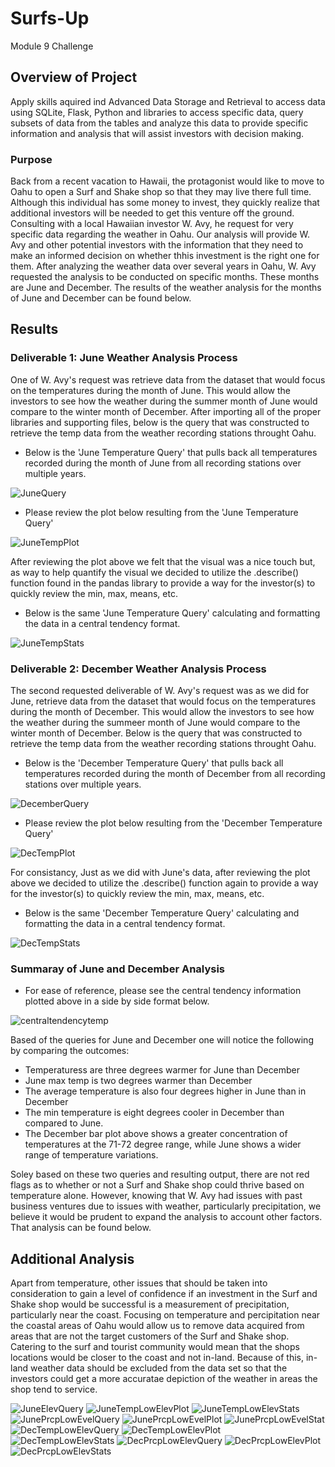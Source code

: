 # Surfs-Up
Module 9 Challenge

## Overview of Project

Apply skills aquired ind Advanced Data Storage and Retrieval to access data using SQLite, Flask, Python and libraries to access specific data, query subsets of data from the tables and analyze this data to provide specific information and analysis that will assist investors with decision making.

### Purpose

Back from a recent vacation to Hawaii, the protagonist would like to move to Oahu to open a Surf and Shake shop so that they may live there full time. Although this individual has some money to invest, they quickly realize that additional investors will be needed to get this venture off the ground.  Consulting with a local Hawaiian investor W. Avy, he request for very specific data regarding the weather in Oahu.  Our analysis will provide W. Avy and other potential investors with the information that they need to make an informed decision on whether thhis investment is the right one for them.  After analyzing the weather data over several years in Oahu, W. Avy requested the analysis to be conducted on specific months. These months are June and December.  The results of the weather analysis for the months of June and December can be found below.

## Results

### Deliverable 1: June Weather Analysis Process

One of W. Avy's request was retrieve data from the dataset that would focus on the temperatures during the month of June.  This would allow the investors to see how the weather during the summer month of June would compare to the winter month of December.  After importing all of the proper libraries and supporting files, below is the query that was constructed to retrieve the temp data from the weather recording stations throught Oahu.


* Below is the 'June Temperature Query' that pulls back all temperatures recorded during the month of June from all recording stations over multiple years.  

![JuneQuery](Resources/JuneQuery.png)

* Please review the plot below resulting from the 'June Temperature Query'

![JuneTempPlot](Resources/JuneTempPlot.png)

After reviewing the plot above we felt that the visual was a nice touch but, as way to help quantify the visual we decided to utilize the .describe() function found in the pandas library to provide a way for the investor(s) to quickly review the min, max, means, etc.

* Below is the same 'June Temperature Query' calculating and formatting the data in a central tendency format.  

![JuneTempStats](Resources/JuneTempStats.png)


### Deliverable 2: December Weather Analysis Process

The second requested deliverable of W. Avy's request was as we did for June, retrieve data from the dataset that would focus on the temperatures during the month of December.  This would allow the investors to see how the weather during the summeer month of June would compare to the winter month of December.  Below is the query that was constructed to retrieve the temp data from the weather recording stations throught Oahu.

* Below is the 'December Temperature Query' that pulls back all temperatures recorded during the month of December from all recording stations over multiple years.  

![DecemberQuery](Resources/DecemberQuery.png)

* Please review the plot below resulting from the 'December Temperature Query'

![DecTempPlot](Resources/DecTempPlot.png)

For consistancy, Just as we did with June's data, after reviewing the plot above we decided to utilize the .describe() function again to provide a way for the investor(s) to quickly review the min, max, means, etc.

* Below is the same 'December Temperature Query' calculating and formatting the data in a central tendency format.  

![DecTempStats](Resources/DecTempStats.png)

### Summaray of June and December Analysis

* For ease of reference, please see the central tendency information plotted above in a side by side format below.  

![centraltendencytemp](Resources/centraltendencytemp.png)

Based of the queries for June and December one will notice the following by comparing the outcomes:
  * Temperaturess are three degrees warmer for June than December
  * June max temp is two degrees warmer than December
  * The average temperature is also four degrees higher in June than in December
  * The min temperature is eight degrees cooler in December than compared to June.
  * The December bar plot above shows a greater concentration of temperatures at the 71-72 degree range, while June shows a wider range of temperature variations.

Soley based on these two queries and resulting output, there are not red flags as to whether or not a Surf and Shake shop could thrive based on temperature alone.  However, knowing that W. Avy had issues with past business ventures due to issues with weather, particularly precipitation, we believe it would be prudent to expand the analysis to account other factors.  That analysis can be found below.

## Additional Analysis

Apart from temperature, other issues that should be taken into consideration to gain a level of confidence if an investment in the Surf and Shake shop would be successful is a measurement of precipitation, particularly near the coast.  Focusing on temperature and percipitation near the coastal areas of Oahu would allow us to remove data acquired from areas that are not the target customers of the Surf and Shake shop. Catering to the surf and tourist community would mean that the shops locations would be closer to the coast and not in-land. Because of this, in-land weather data should be excluded from the data set so that the investors could get a more accuratae depiction of the weather in areas the shop tend to service. 

![JuneElevQuery](Resources/JuneElevQuery.png)
![JuneTempLowElevPlot](Resources/JuneTempLowElevPlot.png)
![JuneTempLowElevStats](Resources/JuneTempLowElevStats.png)
![JunePrcpLowEvelQuery](Resources/JunePrcpLowEvelQuery.png)
![JunePrcpLowEvelPlot](Resources/JunePrcpLowEvelPlot.png)
![JunePrcpLowEvelStat](Resources/JunePrcpLowEvelStat.png)
![DecTempLowElevQuery](Resources/DecTempLowElevQuery.png)
![DecTempLowElevPlot](Resources/DecTempLowElevPlot.png)
![DecTempLowElevStats](Resources/DecTempLowElevStats.png)
![DecPrcpLowElevQuery](Resources/DecPrcpLowElevQuery.png)
![DecPrcpLowElevPlot](Resources/DecPrcpLowElevPlot.png)
![DecPrcpLowElevStats](Resources/DecPrcpLowElevStats.png)
